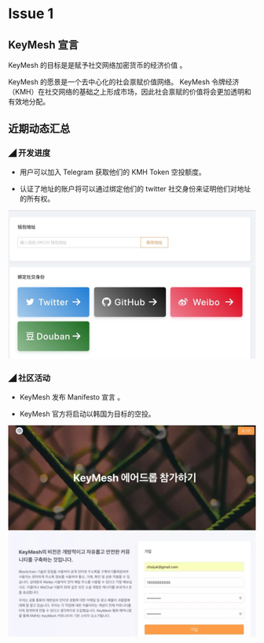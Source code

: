 # Issue 1

## KeyMesh 宣言

KeyMesh 的目标是是赋予社交网络加密货币的经济价值 。

KeyMesh 的愿景是一个去中心化的社会禀赋价值网络。 KeyMesh 令牌经济（KMH）在社交网络的基础之上形成市场，因此社会禀赋的价值将会更加透明和有效地分配。

## 近期动态汇总

### ◢  开发进度

- 用户可以加入 Telegram 获取他们的 KMH Token 空投额度。

- 认证了地址的账户将可以通过绑定他们的 twitter 社交身份来证明他们对地址的所有权。

![](../assets/issue1/2.jpg)

### ◢  社区活动

- KeyMesh 发布 Manifesto 宣言 。

- KeyMesh 官方将启动以韩国为目标的空投。

![](../assets/issue1/1.jpeg)


